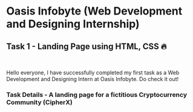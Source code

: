 # Oasis Infobyte (Web Development and Designing Internship)
## Task 1 - Landing Page using HTML, CSS 🔥  
&nbsp;

Hello everyone, I have successfully completed my first task as a Web Development and Designing Intern at Oasis Infobyte. Do check it out!
### Task Details - A landing page for a fictitious Cryptocurrency Community (CipherX)


